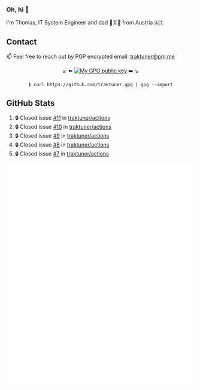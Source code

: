 ### Oh, hi 👋

I'm Thomas, IT System Engineer and dad 👶♊️👶 from Austria 🇦🇹

<!--
**traktuner/traktuner** is a ✨ _special_ ✨ repository because its `README.md` (this file) appears on your GitHub profile.

Here are some ideas to get you started:

- 🔭 I’m currently working on ...
- 🌱 I’m currently learning ...
- 👯 I’m looking to collaborate on ...
- 🤔 I’m looking for help with ...
- 💬 Ask me about ...
- 📫 How to reach me: ...
- 😄 Pronouns: ...
- ⚡ Fun fact: ...
-->

## Contact
📫 Feel free to reach out by PGP encrypted email:
traktuner@pm.me

<div align="center" markdown="1">

↙️ ⬅️ [![My GPG public key](https://img.shields.io/badge/PGP%20public%20key-6D4AFF?style=for-the-badge)](https://github.com/traktuner.gpg) ➡️ ↘️

```shell
$ curl https://github.com/traktuner.gpg | gpg --import
```

</div>

## GitHub Stats
<!--START_SECTION:activity-->
1. 🔒 Closed issue [#11](https://github.com/traktuner/actions/issues/11) in [traktuner/actions](https://github.com/traktuner/actions)
2. 🔒 Closed issue [#10](https://github.com/traktuner/actions/issues/10) in [traktuner/actions](https://github.com/traktuner/actions)
3. 🔒 Closed issue [#9](https://github.com/traktuner/actions/issues/9) in [traktuner/actions](https://github.com/traktuner/actions)
4. 🔒 Closed issue [#8](https://github.com/traktuner/actions/issues/8) in [traktuner/actions](https://github.com/traktuner/actions)
5. 🔒 Closed issue [#7](https://github.com/traktuner/actions/issues/7) in [traktuner/actions](https://github.com/traktuner/actions)
<!--END_SECTION:activity-->

![](https://github.com/traktuner/traktuner/blob/master/generated/overview.svg)
![](https://github.com/traktuner/traktuner/blob/master/generated/languages.svg)
